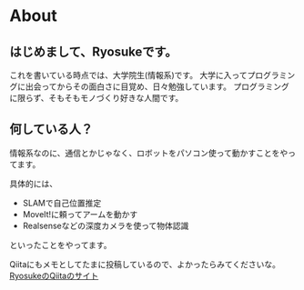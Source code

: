 # About
## はじめまして、Ryosukeです。
これを書いている時点では、大学院生(情報系)です。
大学に入ってプログラミングに出会ってからその面白さに目覚め、日々勉強しています。
プログラミングに限らず、そもそもモノづくり好きな人間です。

## 何している人？
情報系なのに、通信とかじゃなく、ロボットをパソコン使って動かすことをやってます。

具体的には、
 - SLAMで自己位置推定
 - MoveIt!に頼ってアームを動かす
 - Realsenseなどの深度カメラを使って物体認識

といったことをやってます。

Qiitaにもメモとしてたまに投稿しているので、よかったらみてくださいな。
[RyosukeのQiitaのサイト](https://qiita.com/RyosukeKusumoto/)


